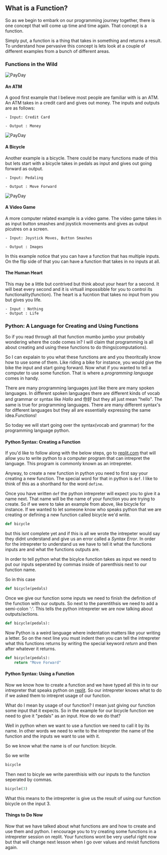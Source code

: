## What is a Function?

So as we begin to embark on our programming journey together, there is one concept that will come up time and time again. That concept is a function. 

Simply put, a function is a thing that takes in something and returns a result. To understand how pervasive this concept is lets look at a couple of different examples from a bunch of different areas.


### Functions in the Wild

![PayDay](https://media0.giphy.com/media/26xBMuHu0ZFngH7Ta/200.webp?cid=ecf05e47i6luesolzq1u0n3xsipi5mmonnvzi4580upcgwed&rid=200.webp&ct=g)
#### An ATM
A good first example that I believe most people are familiar with is an ATM. 
An ATM takes in a credit card and gives out money. The inputs and outputs are as follows:

    - Input: Credit Card

    - Output : Money


![PayDay](https://media1.giphy.com/media/l41lYNASsqlUOt9Xq/200.webp?cid=ecf05e470far77gx1fo8ltxiqu2ssq1ut5augnpc96cm8ld0&rid=200.webp&ct=g)
#### A Bicycle
Another example is a bicycle. There could be many functions made of this but lets start with a bicycle takes in pedals as input and gives out going forward as output.

    - Input: Pedaling

    - Output : Move Forward
![PayDay](https://media3.giphy.com/media/1wh06XT53tPGw/giphy.webp?cid=ecf05e47bhi7lvrjd4vospwcnldg7pntvbp53sqsvxqwycvh&rid=giphy.webp&ct=g)
#### A Video Game
A more computer related example is a video game. The video game takes in as input button smashes and joystick movements and gives as output picutres on a screen.

    - Input: Joystick Moves, Button Smashes

    - Output : Images
In this example notice that you can have a function that has multiple inputs.
On the flip side of that you can have a function that takes in no inputs at all. 

#### The Human Heart
This may be a little but contrived but think about your heart for a second. It will beat every second and it is virtuall impossibble for you to control its functionality(function). The heart is a fucntion that takes no input from you but gives you life.

    - Input : Nothing
    - Output : Life

### Python: A Language for Creating and Using Functions
So if you read through all that function mumbo jumbo your probably wondering where the code comes in? I will claim that programming is all about creating and using these functions to do things(computations).

So I can expalain to you what these functions are and you theoritcally know how to use some of them. Like riding a bike for instance, you would give the bike the input and start going forward. Now what if you wanted to tell a computer to use some function. That is where a *programming language* comes in handy.

There are many programming languages just like there are many spoken languages. In different spoken languages there are different kinds of vocab and grammar or syntax like *Hallo* and 你好 but they all just mean "hello".
The same is true for programming languages. There are many different syntax's for different languages but they all are essentially expressing the same idea.Functions!

So today we will start going over the syntax(vocab and grammar) for the programming language python. 

#### Python Syntax: Creating a Function

If you'd like to follow along with the below steps, go to [replit.com](https://replit.com) that will allow you to write python to a computer program that can intrepret the language. This program is commonly known as an intrepreter.

Anyway, to create a new function in python you need to first say your creating a new function. The special word for that in python is `def`.
I like to think of this as a shorthand for the word `define`.

Once you have written `def` the python intrepreter will expect you to give it a name next. That name will be the name of your function you are trying to create. So if we were to take an example from above, like bicycle for instance. If we wanted to let someone know who speaks python that we are creating or defining a new function called bicycle we'd write.

```python 
def bicycle
```

but this isnt complete yet and if this is all we wrote the intrepeter would say they didnt understand and give us an error called a *Syntax Error*. In order for the intrepreter to understand us we have to tell it what the functions inputs are and what the functions outputs are.

In order to tell python what the bicylce function takes as input we need to put our inputs seperated by commas inside of parenthisis next to our function name.

So in this case 

```python
def bicycle(pedals)
```
Once we give our function some inputs we need to finish the definition of the function with our outputs. So next to the parentithsis we need to add a semi-colon ':'. This tells the python intrepreter we are now talking about outputs/actions.
```python
def bicycle(pedals):
```
Now Python is a weird language where indentation matters like your writing a letter. So on the next line you must indent then you can tell the intrepreter what this functions returns by writing the special keyword *return* and then after whatever it returns.
```python
def bicycle(pedals):
    return "Move Forward"
```

#### Python Syntax: Using a Function

Now we know how to create a function and we have typed all this in to our intrepreter that speaks python on [replit](https://replit.com). So our intrepreter knows what to do if we asked them to intrepret usage of our function. 

What do I mean by usage of our function? I mean just giving our function some input that it expects. So in the example for our bicycle function we need to give it "pedals" as an input. How do we do that?

Well in python when we want to use a function we need to call it by its name.
In other words we need to write to the intrepreter the name of the function and the inputs we want to use with it. 

So we know what the name is of our function: bicycle.

So we write 
```python 
bicycle
```
Then next to bicyle we write parenthisis with our inputs to the function seperated by commas.
```python 
bicycle(3)
```
What this means to the intrepreter is give us the result of using our function bicycle on the input 3.

#### Things to Do Now

Now that we have talked about what functions are and how to create and use them and python. I encourage you to try creating some functions in a intrepreter session on replit. Your functions wont be very useful right now but that will change next lesson when I go over values and revisit functions again.
